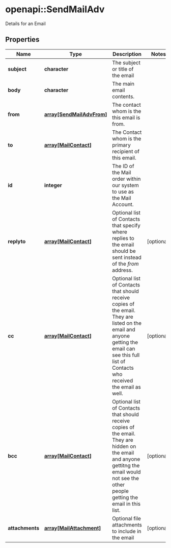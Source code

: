 # openapi::SendMailAdv

Details for an Email

## Properties
Name | Type | Description | Notes
------------ | ------------- | ------------- | -------------
**subject** | **character** | The subject or title of the email | 
**body** | **character** | The main email contents. | 
**from** | [**array[SendMailAdvFrom]**](SendMailAdv_from.md) | The contact whom is the this email is from. | 
**to** | [**array[MailContact]**](MailContact.md) | The Contact whom is the primary recipient of this email. | 
**id** | **integer** | The ID of the Mail order within our system to use as the Mail Account. | 
**replyto** | [**array[MailContact]**](MailContact.md) | Optional list of Contacts that specify where replies to the email should be sent instead of the _from_ address. | [optional] 
**cc** | [**array[MailContact]**](MailContact.md) | Optional list of Contacts that should receive copies of the email.  They are listed on the email and anyone getting the email can see this full list of Contacts who received the email as well. | [optional] 
**bcc** | [**array[MailContact]**](MailContact.md) | Optional list of Contacts that should receive copies of the email.  They are hidden on the email and anyone gettitng the email would not see the other people getting the email in this list. | [optional] 
**attachments** | [**array[MailAttachment]**](MailAttachment.md) | Optional file attachments to include in the email | [optional] 


